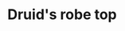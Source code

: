 ---
layout: item
title: Druid's robe top
item-id: 540
datatable: true
id: 540
name: "Druid's robe top"
members: true
lowalch: 16
highalch: 24
examine: "I feel closer to the gods when I am wearing this."
monsters:
  - id: 3258
    name: "Druid"
    members: true
    combat_level: 33
    wiki_url: "https://oldschool.runescape.wiki/w/Druid"
    drops:
      - quantity: "1"
        rarity: 0.046875
        drop_requirements: null
---